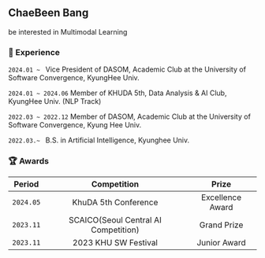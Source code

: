 ## ChaeBeen Bang
be interested in Multimodal Learning 

### 🏢 Experience


`2024.01 ~ ` Vice President of DASOM, Academic Club at the University of Software Convergence, KyungHee Univ.

`2024.01 ~ 2024.06` Member of KHUDA 5th, Data Analysis & AI Club, KyungHee Univ. (NLP Track)

`2022.03 ~ 2022.12` Member of DASOM, Academic Club at the University of Software Convergence, Kyung Hee Univ.

`2022.03.~ ` B.S. in Artificial Intelligence, Kyunghee Univ.



### 🏆 Awards

| Period | Competition | Prize |
|-------|:--------:|:---------:|
| `2024.05` | KhuDA 5th Conference | Excellence Award  |
| `2023.11` | SCAICO(Seoul Central AI Competition) | Grand Prize |
| `2023.11` | 2023 KHU SW Festival | Junior Award  |
